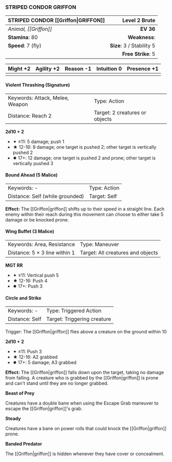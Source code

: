 ### STRIPED CONDOR GRIFFON

| STRIPED CONDOR [[Griffon\|GRIFFON]] |         **Level 2 Brute** |
| :---------------------------------- | ------------------------: |
| *Animal, [[Griffon]]*               |                 **EV 36** |
| **Stamina**: 80                     |             **Weakness**: |
| **Speed**: 7 (fly)                  | **Size**: 3 / Stability 5 |
|                                     |        **Free Strike**: 5 |

| **Might** +2 | **Agility** +2 | **Reason** -1 | **Intuition** 0 | **Presence** +1 |
| ------------ | -------------- | ------------- | --------------- | --------------- |
|              |                |               |                 |                 |

#### Violent Thrashing (Signature)

|                                 |                                |
| :------------------------------ | :----------------------------- |
| Keywords: Attack, Melee, Weapon | Type: Action                   |
| Distance: Reach 2               | Target: 2 creatures or objects |

**2d10 + 2**

- ✦ ≤11: 5 damage; push 1
- ★ 12-16: 9 damage; one target is pushed 2; other target is vertically pushed 2
- ✸ 17+: 12 damage; one target is pushed 2 and prone; other target is vertically pushed 3

#### Bound Ahead (5 Malice)

|                                 |              |
| :------------------------------ | :----------- |
| Keywords: -                     | Type: Action |
| Distance: Self (while grounded) | Target: Self |

**Effect:** The [[Griffon|griffon]] shifts up to their speed in a straight line. Each enemy within their reach during this movement can choose to either take 5 damage or be knocked prone.

#### Wing Buffet (3 Malice)

|                               |                                   |
| :---------------------------- | :-------------------------------- |
| Keywords: Area, Resistance    | Type: Maneuver                    |
| Distance: 5 × 3 line within 1 | Target: All creatures and objects |

**MGT RR**

- ✦ ≤11: Vertical push 5
- ★ 12-16: Push 4
- ✸ 17+: Push 3

#### Circle and Strike

|                |                             |
| :------------- | :-------------------------- |
| Keywords: -    | Type: Triggered Action      |
| Distance: Self | Target: Triggering creature |

Trigger: The [[Griffon|griffon]] flies above a creature on the ground within 10

**2d10 + 2**

- ✦ ≤11: Push 3
- ★ 12-16: A2 grabbed
- ✸ 17+: 5 damage; A3 grabbed

**Effect:** The [[Griffon|griffon]] falls down upon the target, taking no damage from falling. A creature who is grabbed by the [[Griffon|griffon]] is prone and can't stand until they are no longer grabbed.

**Beast of Prey**

Creatures have a double bane when using the Escape Grab maneuver to escape the [[Griffon|griffon]]'s grab.

**Steady**

Creatures have a bane on power rolls that could knock the [[Griffon|griffon]] prone.

**Banded Predator**

The [[Griffon|griffon]] is hidden whenever they have cover or concealment.
